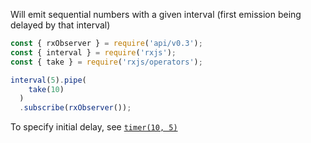 <!--
name:		
title:		interval
pageTitle:	RxJS interval function example + marble diagram
desc:		Example of how to emit sequential numbers using RxJS interval
docsUrl:	https://rxjs.dev/api/index/function/interval
-->

Will emit sequential numbers with a given interval (first emission being delayed by that interval)

```js
const { rxObserver } = require('api/v0.3');
const { interval } = require('rxjs');
const { take } = require('rxjs/operators');

interval(5).pipe(
    take(10)
  )
  .subscribe(rxObserver());

```

To specify initial delay, see [`timer(10, 5)`](/rxjs/timer)